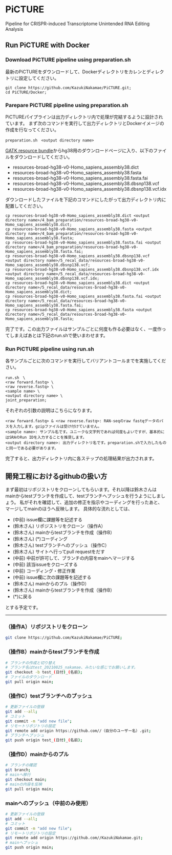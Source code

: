 # PiCTURE
Pipeline for CRISPR-induced Transcriptome Unintended RNA Editing Analysis

## Run PiCTURE with Docker

### Download PiCTURE pipeline using preparation.sh

最新のPiCTUREをダウンロードして、Dockerディレクトリをカレンとディレクトリに設定してください。

```
git clone https://github.com/KazukiNakamae/PiCTURE.git;
cd PiCTURE/Docker;
```

### Parepare PiCTURE pipeline using preparation.sh

PiCTUREパイプラインは出力ディレクトリ内で処理が完結するように設計されています。
まず次のコマンドを実行して出力ディレクトリとDockerイメージの作成を行なってください。

```
preparation.sh　<output directory name>
```

[GATK resource bundle](https://gatk.broadinstitute.org/hc/en-us/articles/360035890811-Resource-bundle)からhg38用のダウンロードページに入り、以下のファイルをダウンロードしてください。
- resources-broad-hg38-v0-Homo_sapiens_assembly38.dict 
- resources-broad-hg38-v0-Homo_sapiens_assembly38.fasta
- resources-broad-hg38-v0-Homo_sapiens_assembly38.fasta.fai
- resources-broad-hg38-v0-Homo_sapiens_assembly38.dbsnp138.vcf
- resources-broad-hg38-v0-Homo_sapiens_assembly38.dbsnp138.vcf.idx

ダウンロードしたファイルを下記のコマンドにしたがって出力ディレクトリ内に配置してください。
```
cp resources-broad-hg38-v0-Homo_sapiens_assembly38.dict <output directory name>/4_bam_preparation/resources-broad-hg38-v0-Homo_sapiens_assembly38.dict;
cp resources-broad-hg38-v0-Homo_sapiens_assembly38.fasta <output directory name>/4_bam_preparation/resources-broad-hg38-v0-Homo_sapiens_assembly38.fasta;
cp resources-broad-hg38-v0-Homo_sapiens_assembly38.fasta.fai <output directory name>/4_bam_preparation/resources-broad-hg38-v0-Homo_sapiens_assembly38.fasta.fai;
cp resources-broad-hg38-v0-Homo_sapiens_assembly38.dbsnp138.vcf <output directory name>/5_recal_data/resources-broad-hg38-v0-Homo_sapiens_assembly38.dbsnp138.vcf;
cp resources-broad-hg38-v0-Homo_sapiens_assembly38.dbsnp138.vcf.idx <output directory name>/5_recal_data/resources-broad-hg38-v0-Homo_sapiens_assembly38.dbsnp138.vcf.idx;
cp resources-broad-hg38-v0-Homo_sapiens_assembly38.dict <output directory name>/5_recal_data/resources-broad-hg38-v0-Homo_sapiens_assembly38.dict;
cp resources-broad-hg38-v0-Homo_sapiens_assembly38.fasta.fai <output directory name>/5_recal_data/resources-broad-hg38-v0-Homo_sapiens_assembly38.fasta.fai;
cp resources-broad-hg38-v0-Homo_sapiens_assembly38.fasta <output directory name>/5_recal_data/resources-broad-hg38-v0-Homo_sapiens_assembly38.fasta;
```

完了です。この出力ファイルはサンプルごとに何度も作る必要はなく、一度作ってしまえばあとは下記のrun.shで使いまわせます。

### Run PiCTURE pipeline using run.sh

各サンプルごとに次のコマンドを実行してバリアントコールまでを実施してください。

```
run.sh　\
<raw forward.fastq> \
<raw reverse.fastq> \
<sample name> \
<output directory name> \
joint_preparation;
```

それぞれの引数の説明はこちらになります。
```
<raw forward.fastq> & <raw reverse.fastq>: RAN-seqのraw fastqデータのパスを入力します。gzipファイルは受け付けていません。
<sample name>: サンプル名です。ユニークな文字列であれば何度もよいですが、基本的にはSRAのRun IDを入力することを推奨します。
<output directory name>: 出力ディレクトリ名です。preparation.shで入力したものと同一である必要があります。
```

完了すると、出力ディレクトリ内に各ステップの処理結果が出力されます。

## 開発工程におけるgithubの扱い方

まず最初はリポジストリをクローンしてもらいます。それ以降は鈴木さんはmainからtestブランチを作成して、testブランチへプッシュを行うようにしましょう。
私がそれを確認して、追加の修正を指示やコーディングを行ったあと、マージしてmainのほうへ反映します。
具体的な流れとしては、

- (中前) issue欄に課題等を記述する
- (鈴木さん) リポジストリをクローン（操作A）
- (鈴木さん) mainからtestブランチを作成（操作B）
- (鈴木さん) (*)コーディング
- (鈴木さん) testブランチへのプッシュ（操作C）
- (鈴木さん) サイトへ行ってpull requestをだす
- (中前) 中前が許可して、ブランチの内容をmainへマージする
- (中前) 該当issueをクローズする
- (中前) コーディング・修正作業
- (中前) issue欄に次の課題等を記述する
- (鈴木さん) mainからのプル（操作D）
- (鈴木さん) mainからtestブランチを作成（操作B）
- (*)に戻る

とする予定です。

---

### （操作A）リポジストリをクローン

```bash
git clone https://github.com/KazukiNakamae/PiCTURE;
```

### （操作B）mainからtestブランチを作成

```bash
# ブランチの作成と切り替え
# ブランチ名はtest_20210825_nakamae、みたいな感じでお願いします。
git checkout -b test_(日付)_(名前);
# ファイルのダウンロード
git pull origin main;
```

### （操作C）testブランチへのプッシュ

```bash
# 更新ファイルの登録
git add --all;
# コミット
git commit -m "add new file";
# リモートリポジトリの設定
git remote add origin https://github.com//（自分のユーザー名）.git;
# ブランチへプッシュ
git push origin test_(日付)_(名前);
```

### （操作D）mainからのプル

```bash
# ブランチの確認
git branch;
# mainへ移行
git checkout main;
# mainの内容を反映
git pull origin main;
```

### mainへのプッシュ（中前のみ使用）

```bash
# 更新ファイルの登録
git add --all;
# コミット
git commit -m "add new file";
# リモートリポジトリの設定
git remote add origin https://github.com//KazukiNakamae.git;
# mainへプッシュ
git push origin main;
```
